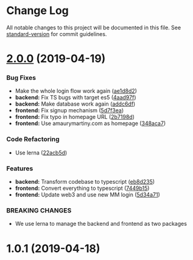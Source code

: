 # Change Log

All notable changes to this project will be documented in this file. See [standard-version](https://github.com/conventional-changelog/standard-version) for commit guidelines.

# [2.0.0](https://github.com/amaurymartiny/login-with-metamask-demo/compare/v1.0.1...v2.0.0) (2019-04-19)


### Bug Fixes

* Make the whole login flow work again ([ae1d8d2](https://github.com/amaurymartiny/login-with-metamask-demo/commit/ae1d8d2))
* **backend:** Fix TS bugs with target es5 ([4aad97f](https://github.com/amaurymartiny/login-with-metamask-demo/commit/4aad97f))
* **backend:** Make database work again ([addc6df](https://github.com/amaurymartiny/login-with-metamask-demo/commit/addc6df))
* **frontend:** Fix signup mechanism ([5d7f3ea](https://github.com/amaurymartiny/login-with-metamask-demo/commit/5d7f3ea))
* **frontend:** Fix typo in homepage URL ([2b7198d](https://github.com/amaurymartiny/login-with-metamask-demo/commit/2b7198d))
* **frontend:** Use amaurymartiny.com as homepage ([348aca7](https://github.com/amaurymartiny/login-with-metamask-demo/commit/348aca7))


### Code Refactoring

* Use lerna ([22acb5d](https://github.com/amaurymartiny/login-with-metamask-demo/commit/22acb5d))


### Features

* **backend:** Transform codebase to typescript ([eb8d235](https://github.com/amaurymartiny/login-with-metamask-demo/commit/eb8d235))
* **frontend:** Convert everything to typescript ([7449b15](https://github.com/amaurymartiny/login-with-metamask-demo/commit/7449b15))
* **frontend:** Update web3 and use new MM login ([5d34a71](https://github.com/amaurymartiny/login-with-metamask-demo/commit/5d34a71))


### BREAKING CHANGES

* We use lerna to manage the backend and frontend as two packages




# 1.0.1 (2019-04-18)

